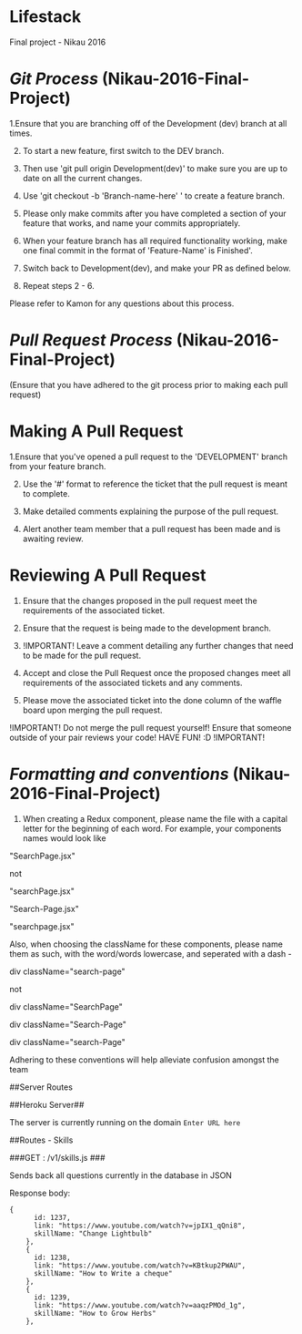 # Lifestack

Final project - Nikau 2016

# *Git Process* (Nikau-2016-Final-Project)

1.Ensure that you are branching off of the Development (dev) branch at all times.

2. To start a new feature, first switch to the DEV branch.

3. Then use 'git pull origin Development(dev)' to make sure you are up to date on all the current changes.

4. Use 'git checkout -b 'Branch-name-here' ' to create a feature branch.

5. Please only make commits after you have completed a section of your feature that works, and name your commits appropriately.

6. When your feature branch has all required functionality working, make one final commit in the format of 'Feature-Name' is Finished'.

7. Switch back to Development(dev), and make your PR as defined below.

8. Repeat steps 2 - 6.

Please refer to Kamon for any questions about this process.

# *Pull Request Process* (Nikau-2016-Final-Project)

(Ensure that you have adhered to the git process prior to making each pull request)

# Making A Pull Request
1.Ensure that you've opened a pull request to the 'DEVELOPMENT' branch from your feature branch.

2. Use the '#<n>' format to reference the ticket that the pull request is meant to complete.

3. Make detailed comments explaining the purpose of the pull request.

4. Alert another team member that a pull request has been made and is awaiting review.

# Reviewing A Pull Request
1. Ensure that the changes proposed in the pull request meet the requirements of the associated ticket.

2. Ensure that the request is being made to the development branch.

3. !IMPORTANT! Leave a comment detailing any further changes that need to be made for the pull request.

4. Accept and close the Pull Request once the proposed changes meet all requirements of  the associated tickets and any comments.

5. Please move the associated ticket into the done column of the waffle board upon merging the pull request.


!IMPORTANT!
  Do not merge the pull request yourself!
  Ensure that someone outside of your pair reviews your code!
  HAVE FUN! :D
!IMPORTANT!

# *Formatting and conventions* (Nikau-2016-Final-Project)

1. When creating a Redux component, please name the file with a capital letter for the beginning of each word. For example, your components names would look like

 "SearchPage.jsx"

 not

 "searchPage.jsx"

 "Search-Page.jsx"

 "searchpage.jsx"

 Also, when choosing the className for these components, please name them as such, with the word/words lowercase, and seperated with a dash -

 div className="search-page"

 not

 div className="SearchPage"

 div className="Search-Page"

 div className="search-Page"

Adhering to these conventions will help alleviate confusion amongst the team

##Server Routes 


##Heroku Server##

The server is currently running on the domain ```Enter URL here```

##Routes - Skills

###GET : /v1/skills.js ###

Sends back all questions currently in the database in JSON 

Response body:

```
{
      id: 1237,
      link: "https://www.youtube.com/watch?v=jpIX1_qQni8",
      skillName: "Change Lightbulb"
    },
    {
      id: 1238,
      link: "https://www.youtube.com/watch?v=KBtkup2PWAU",
      skillName: "How to Write a cheque"
    },
    {
      id: 1239,
      link: "https://www.youtube.com/watch?v=aaqzPMOd_1g",
      skillName: "How to Grow Herbs"
    },
```
